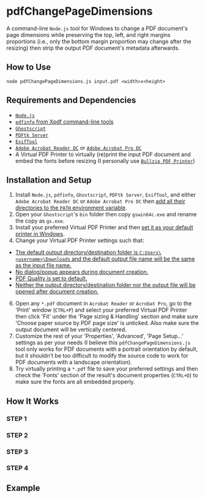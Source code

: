 # pdfChangePageDimensions
A command-line `Node.js` tool for Windows to change a PDF document's page dimensions while preserving the top, left, and right margins proportions (i.e., only the bottom margin proportion may change after the resizing) then strip the output PDF document's metadata afterwards.

## How to Use
`node pdfChangePageDimensions.js input.pdf <width>x<height>`

## Requirements and Dependencies
- [`Node.js`](https://nodejs.org/en/download/)
- [`pdfinfo` from Xpdf command-line tools](https://www.xpdfreader.com/download.html/)
- [`Ghostscript`](https://www.ghostscript.com/releases/gsdnld.html/)
- [`PDFtk Server`](https://www.pdflabs.com/tools/pdftk-server/)
- [`ExifTool`](https://exiftool.org/install.html/)
- [`Adobe Acrobat Reader DC`](https://get.adobe.com/reader/) or [`Adobe Acrobat Pro DC`](https://www.adobe.com/acrobat.html/)
- A Virtual PDF Printer to virtually (re)print the input PDF document and embed the fonts before resizing (I personally use [`Bullzip PDF Printer`](https://www.bullzip.com/products/pdf/download.php/))

## Installation and Setup
1. Install `Node.js`, `pdfinfo`, `Ghostscript`, `PDFtk Server`, `ExifTool`, and either `Adobe Acrobat Reader DC` or `Adobe Acrobat Pro DC` then [add all their directories to the `PATH` environment variable](https://learn.microsoft.com/en-us/previous-versions/office/developer/sharepoint-2010/ee537574(v=office.14)/).
2. Open your `Ghostscript`'s `bin` folder then copy `gswin64c.exe` and rename the copy as `gs.exe`.
3. Install your preferred Virtual PDF Printer and then [set it as your default printer in Windows](https://support.microsoft.com/en-us/windows/set-a-default-printer-in-windows-e10cf8b8-e596-b102-bf84-c41022b5036f/).
5. Change your Virtual PDF Printer settings such that:
- [The default output directory/destination folder is `C:Users\<username>\Downloads` and the default output file name will be the same as the input file name.](https://github.com/amanuensisfrances/pdfChangePageDimensions/blob/main/Images/Bullzip%20PDF%20Printer%20Settings/General.png)
- [No dialog/popup appears during document creation.](https://github.com/amanuensisfrances/pdfChangePageDimensions/blob/main/Images/Bullzip%20PDF%20Printer%20Settings/Dialogs.png)
- [PDF Quality is set to default.](https://github.com/amanuensisfrances/pdfChangePageDimensions/blob/main/Images/Bullzip%20PDF%20Printer%20Settings/Document.png)
- [Neither the output directory/destination folder nor the output file will be opened after document creation.](https://github.com/amanuensisfrances/pdfChangePageDimensions/blob/main/Images/Bullzip%20PDF%20Printer%20Settings/Actions.png)
6. Open any `*.pdf` document in `Acrobat Reader` or `Acrobat Pro`, go to the 'Print' window (`CTRL+P`) and select your preferred Virtual PDF Printer then click 'Fit' under the 'Page sizing & Handling' section and make sure 'Choose paper source by PDF page size' is unticked. Also make sure the output document will be vertically centered.
8. Customize the rest of your 'Properties', 'Advanced', 'Page Setup...' settings as per your needs (I believe this `pdfChangePageDimensions.js` tool only works for PDF documents with a portrait orientation by default, but it shouldn't be too difficult to modify the source code to work for PDF documents with a landscape orientation).
9. Try virtually printing a `*.pdf` file to save your preferred settings and then check the 'Fonts' section of the result's document properties (`CTRL+D`) to make sure the fonts are all embedded properly. 

## How It Works

### STEP 1

### STEP 2

### STEP 3

### STEP 4

## Example

